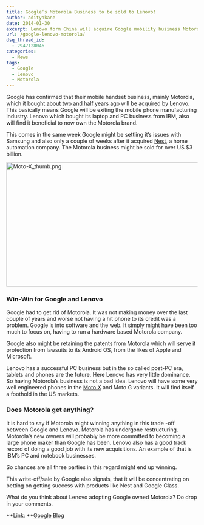 ```yaml
---
title: Google’s Motorola Business to be sold to Lenovo!
author: adityakane
date: 2014-01-30
excerpt: Lenovo form China will acquire Google mobility business Motorola which it had acquired in the 2011. The deal will mean Google exiting the phone manufacturing business.
url: /google-lenovo-motorola/
dsq_thread_id:
  - 2947128046
categories:
  - News
tags:
  - Google
  - Lenovo
  - Motorola
---
```

Google has confirmed that their mobile handset business, mainly Motorola, which it[ bought about two and half years ago][1] will be acquired by Lenovo. This basically means Google will be exiting the mobile phone manufacturing industry. Lenovo which bought its laptop and PC business from IBM, also will find it beneficial to now own the Motorola brand.

This comes in the same week Google might be settling it&#8217;s issues with Samsung and also only a couple of weeks after it acquired <a href="https://nest.com/" onclick="_gaq.push(['_trackEvent', 'outbound-article', 'https://nest.com/', 'Nest']);" >Nest</a>, a home automation company. The Motorola business might be sold for over US $3 billion.

[<img class="aligncenter size-full wp-image-76894" alt="Moto-X_thumb.png" src="http://cdn.devilsworkshop.org/files/2013/08/Moto-X_thumb.png" width="600" height="327" />][2]

### Win-Win for Google and Lenovo

Google had to get rid of Motorola. It was not making money over the last couple of years and worse not having a hit phone to its credit was a problem. Google is into software and the web. It simply might have been too much to focus on, having to run a hardware based Motorola company.

Google also might be retaining the patents from Motorola which will serve it protection from lawsuits to its Android OS, from the likes of Apple and Microsoft.

Lenovo has a successful PC business but in the so called post-PC era, tablets and phones are the future. Here Lenovo has very little dominance. So having Motorola&#8217;s business is not a bad idea. Lenovo will have some very well engineered phones in the [Moto X][3] and Moto G variants. It will find itself a foothold in the US markets.

### Does Motorola get anything?

It is hard to say if Motorola might winning anything in this trade -off between Google and Lenovo. Motorola has undergone restructuring. Motorola&#8217;s new owners will probably be more committed to becoming a large phone maker than Google has been. Lenovo also has a good track record of doing a good job with its new acquisitions. An example of that is IBM&#8217;s PC and notebook businesses.

So chances are all three parties in this regard might end up winning.

This write-off/sale by Google also signals, that it will be concentrating on betting on getting success with products like Nest and Google Glass.

What do you think about Lenovo adopting Google owned Motorola? Do drop in your comments.

**Link: **<a href="http://googleblog.blogspot.in/2014/01/lenovo-to-acquire-motorola-mobility.html" onclick="_gaq.push(['_trackEvent', 'outbound-article', 'http://googleblog.blogspot.in/2014/01/lenovo-to-acquire-motorola-mobility.html', 'Google Blog']);" >Google Blog</a>

 [1]: http://devilsworkshop.org/news/google-buys-motorola-125-billion-power-android/43184/
 [2]: http://cdn.devilsworkshop.org/files/2013/08/Moto-X_thumb.png
 [3]: http://devilsworkshop.org/news/motorola-unveils-moto-x/76897/
